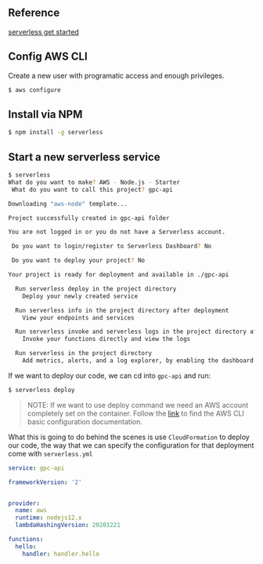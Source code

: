 ## Reference

[serverless get started](https://www.serverless.com/framework/docs/getting-started/)

## Config AWS CLI

Create a new user with programatic access and enough privileges.

```bash
$ aws configure
```


## Install via NPM

```bash
$ npm install -g serverless
```

## Start a new serverless service

```bash
$ serverless 
What do you want to make? AWS - Node.js - Starter
 What do you want to call this project? gpc-api

Downloading "aws-node" template...

Project successfully created in gpc-api folder

You are not logged in or you do not have a Serverless account.

 Do you want to login/register to Serverless Dashboard? No

 Do you want to deploy your project? No

Your project is ready for deployment and available in ./gpc-api

  Run serverless deploy in the project directory
    Deploy your newly created service

  Run serverless info in the project directory after deployment
    View your endpoints and services

  Run serverless invoke and serverless logs in the project directory after deployment
    Invoke your functions directly and view the logs

  Run serverless in the project directory
    Add metrics, alerts, and a log explorer, by enabling the dashboard functionality
```

If we want to deploy our code, we can cd into `gpc-api` and run:

```bash
$ serverless deploy
```

> NOTE: If we want to use deploy command we need an AWS account completely set on the container. Follow the [link](https://docs.aws.amazon.com/cli/latest/userguide/cli-configure-quickstart.html) to find the AWS CLI basic configuration documentation. 

What this is going to do behind the scenes is use `CloudFormation` to deploy our code, the way that we can specify the configuration for that deployment come with `serverless.yml`

```yml
service: gpc-api

frameworkVersion: '2'


provider:
  name: aws
  runtime: nodejs12.x
  lambdaHashingVersion: 20201221

functions:
  hello:
    handler: handler.hello

```
